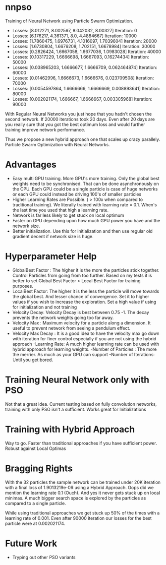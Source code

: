 # nnpso
Training of Neural Network using Particle Swarm Optimization.

- Losses: [8.012271, 8.002567, 8.042032, 8.00327] Iteration: 0
- Losses: [6.176217, 4.361371, 8.0, 4.4884667] Iteration: 10000
- Losses: [1.7860475, 1.6976731, 4.1016097, 1.7039604] Iteration: 20000
- Losses: [1.6730804, 1.6676208, 1.702151, 1.6678984] Iteration: 30000
- Losses: [0.2826424, 1.6667058, 1.6677036, 1.0983028] Iteration: 40000
- Losses: [0.10317229, 1.6666698, 1.6667093, 0.16274434] Iteration: 50000
- Losses: [0.038965203, 1.6666677, 1.6666709, 0.062464874] Iteration: 60000
- Losses: [0.01462996, 1.6666673, 1.6666676, 0.023709508] Iteration: 70000
- Losses: [0.0054597864, 1.6666669, 1.6666669, 0.008893641] Iteration: 80000
- Losses: [0.002021174, 1.666667, 1.6666667, 0.003305968] Iteration: 90000

With Regular Neural Networks you just hope that you hadn't chosen the second network. If 20000 iterations took 20 days. Even after 20 days are you really sure that you got the best optimum loss and would further training improve network performance.

Thus we propose a new hybrid approach one that scales up crazy parallely. Particle Swarm Optimization with Neural Networks.

# Advantages
- Easy multi GPU training. More GPU's more training. Only the global best weights need to be synchronised. That can be done asynchronously on the CPU. Each GPU could be a single particle is case of huge networks or each GPU could instead be driving 100's of smaller particles
- Higher Learning Rates are Possible. ( > 100x when compared to traditional training). We literally trained with learning rate = 0.1. When's the last time you used that high a learning rate.
- Network is far less likely to get stuck on local optimum
- Faster on GPU depending upon how much GPU power you have and the network size.
- Better initialization. Use this for initialization and then use regular old gradient decent if network size is huge.

# Hyperparameter Help

 - GlobalBest Factor : The higher it is the more the particles stick together. Control Particles from going from too further. Based on my tests it is better to set Global Best Factor > Local Best Factor for  training purposes.
 - LocalBest Factor: The higher it is the less the particle will move towards the global best. And lesser chance of convergence. Set it to higher values if you wish to increase the exploration. Set a high value if using for initialization and not training
 - Velocity Decay: Velocity Decay is best between 0.75 -1. The decay prevents the network weights going too far away.
 - Velocity Max : Maximum velocity for a particle along a dimension. It useful to prevent network from seeing a pendulum effect.
 - Velocity Max Decay : It is a good idea to have the velocity max go down with iteration for finer control especially if you are not using the hybrid approach
 -Learning Rate: A much higher learning rate can be used with hybrid approach for learning weights.
 -Number of Particles : The more the merrier. As much as your GPU can support
 -Number of Iterations: Until you get bored.

# Training Neural Network only with PSO
Not that a great idea. Current testing based on fully convolution networks, training with only PSO isn't a sufficient. Works great for Initializations

# Training with Hybrid Approach
Way to go. Faster than traditional approaches if you have sufficient power.
Robust against Local Optimas

# Bragging Rights

With the 32 particles the sample network can be trained under 20K iteration with a final loss of 1.9013219e-06 using a Hybrid Approach. Oops did we mention the learning rate 0.1 (Ouch). And yes it never gets stuck up on local minimas. A much bigger search space is explored by the particles as compared to a single particle.

While using traditional approaches we get stuck up 50% of the times with a learning rate of 0.001. Even after 90000 iteration our losses for the best particle were at 0.002021174.





# Future Work
 - Tryping out other PSO variants

